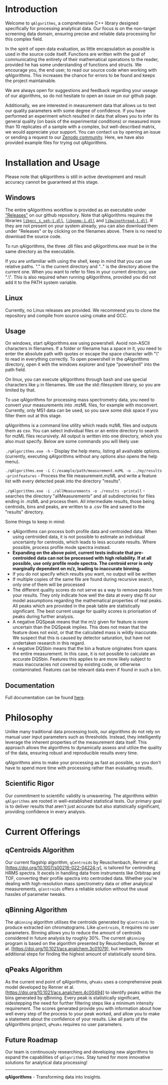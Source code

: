 # Introduction

Welcome to `qAlgorithms`, a comprehensive C++ library designed specifically 
for processing analytical data. Our focus is on the non-target screening data domain, ensuring 
precise and reliable data processing for this complex field.

In the spirit of open data evaluation, as little encapsulation as possible is used in the
source code itself. Functions are written with the goal of communicating the entirety of
their mathematical operations to the reader, provided he has some understanding of functions and structs.
We encourage you, the end user, to read our source code when working with qAlgorithms. This
increases the chance for errors to be found and keeps the project maintainable.

We are always open for suggestions and feedback regarding your useage of our algorithms,
so do not hesitate to open an issue on our github page.

Additionally, we are interested in measurement data that allows us to test our quality
parameters with some degree of confidence. If you have performed an experiment which
resulted in data that allows you to infer its general quality (on basis of the experimental
conditions) or measured more than 10 replicates of a sample with a complex, but well-described
matrix, we would appreciate your support. You can contact us by opening an issue or sending
a request to our [Zenodo community](https://zenodo.org/communities/nontarget). Here, we have
also provided example files for trying out qAlgorithms.

# Installation and Usage
Please note that qAlgorithms is still in active development and result accuracy
cannot be guaranteed at this stage. 

## Windows
The entire qAlgorithms workflow is provided as an executable under ["Releases"](https://github.com/odea-project/qAlgorithms/releases) 
on our github repository. Note that qAlgorithms requires the libraries 
[`libgcc_s_seh-1.dll`](https://github.com/odea-project/qAlgorithms/releases/download/v0.1.1.beta/libgcc_s_seh-1.dll), [`libgomp-1.dll`](https://github.com/odea-project/qAlgorithms/releases/download/v0.1.1.beta/libgomp-1.dll) 
and [`libwinpthread-1.dll`](https://github.com/odea-project/qAlgorithms/releases/download/v0.1.1.beta/libwinpthread-1.dll). If they are not present on your system already, you can also download them under "Releases" 
or by clicking on the filenames above. There is no need to download the source code.

To run qAlgorithms, the three .dll files and qAlgorithms.exe must be in the same directory
as the executable.

If you are unfamiliar with using the shell, keep in mind that you can use relative paths. "." is
the current directory and ".." is the directory above the current one. When you want to refer to 
files in your current directory, use ".\\". This is also required when running qAlgorithms, provided
you did not add it to the PATH system variable.

## Linux
Currently, no Linux releases are provided. We recommend you to clone the repository
and compile from source using cmake and GCC.

## Usage
On windows, start qAlgorithms.exe using powershell. Avoid non-ASCII characters in 
filenames. If a folder or filename has a space in it, you need to enter the absolute
path with quotes or escape the space character with "\\" to read in everything correctly.
To open powershell in the qAlgorithms directory, open it with the windows explorer and type 
"powershell" into the path field.

On linux, you can execute qAlgorithms through bash and use special characters like µ
in filenames. We use the std::filesystem library, so you are limited by that.

To use qAlgorithms for processing mass spectrometry data, you need to convert your
measurements into .mzML files, for example with msconvert. Currently, only MS1 
data can be used, so you save some disk space if you filter them out at this stage.

qAlgorithms is a command line utility which reads mzML files and outputs them
as csv. You can select individual files or an entire directory to search for
mzML files recursively. All output is written into one directory, which you also
must specify. Below are some commands you will likely use:

`./qAlgorithms.exe -h` - Display the help menu, listing all availvable options. (currently,
executing qAlgorithms without any options also opens the help menu).

`./qAlgorithms.exe -i C:/example/path/measurement.mzML -o ../my/results -printfeatures` - 
Process the file measurement.mzML and write a feature list with every detected peak
into the directory "results".

`./qAlgorithms.exe -i ./allMeasurements -o ./results -printall` - searches the directory
"allMeasurements" and all subdirectories for files ending in .mzML and process them.
All intermediate results, those being centroids, bins and peaks, are written to a .csv 
file and saved to the "results" directory. 

Some things to keep in mind:
* qAlgorithms can process both profile data and centroided data. When using
  centroided data, it is not possible to estimate an individual uncertainty
  for centroids, which leads to less accurate results. Where possible, process
  profile mode spectra instead.
* **Expanding on the above point, current tests indicate that pre-centroided**
  **data can not be processed with high reliability. If at all possible, use**
  **only profile mode spectra. The centroid error is only marginally dependent on m/z, leading to inaccurate binning.**
* If you do not specify which results you want, no output will be written
* If multiple copies of the same file are found during recursive search,
  only one of them will be processed
* The different quality scores do not serve as a way to remove peaks from
  your results. They only indicate how well the data at every step fit our
  model assumptions regarding the mathematical properties of real peaks.
  All peaks which are provided in the peak table are statistically significant.
  The best current usage for quality scores is priorisation of peaks 
  during further analysis.
* A negative DQSpeak means that the m/z given for feature is more uncertain than the DQSpeak 
  implies. This does not mean that the feature does not exist, or that the calculated
  mass is wildly inaccurate. We suspect that this is caused by detector saturation,
  but have not undertaken research in this regard.
* A negative DQSbin means that the bin a feature originates from spans the entire measurement.
  In this case, it is not possible to calculate an accurate DQSbin. Features this applies to are 
  more likely subject to mass inaccuracies not covered by existing code, or otherwise contaminated.
  Features can be relevant data even if found in such a bin.

## Documentation
Full documentation can be found [here](https://odea-project.github.io/qAlgorithms/html/).

# Philosophy
Unlike many traditional data processing tools, our algorithms do not rely on manual user input 
parameters such as thresholds. Instead, they intelligently leverage the inherent properties of 
the measurement data itself. This approach allows the algorithms to dynamically assess and 
utilize the quality of the data, ensuring robust and reproducible results every time.

qAlgorithms aims to make your processing as fast as possible, so you don't have to spend more
time with processing rather than evaluating results.

## Scientific Rigor
Our commitment to scientific validity is unwavering. The algorithms within `qAlgorithms` are 
rooted in well-established statistical tests. Our primary goal is to deliver results that 
aren't just accurate but also statistically significant, providing confidence in every analysis.

# Current Offerings

## qCentroids Algorithm
Our current flagship algorithm, `qCentroids` by Reuschenbach, Renner et al. 
[https://doi.org/10.1007/s00216-022-04224-y], is tailored for centroiding HRMS 
spectra. It excels in handling data from instruments like Orbitrap and TOF, 
converting their profile spectra into centroided data. Whether you're dealing with 
high-resolution mass spectrometry data or other analytical measurements, `qCentroids` 
offers a reliable solution without the usual hassles of parameter tweaks.

## qBinning Algorithm
The `qBinning` algorithm utilises the centroids generated by `qCentroids` to
produce extracted ion chromatograms. Like `qCentroids`, it requires no user
parameters. Binning allows you to reduce the amount of centroids considered
in future analysis by roughly 30%. The current `qBinning` program is based
on the algorithm presented by Reuschenbach, Renner et al. [https://doi.org/10.1021/acs.analchem.3c01079],
but implements additional steps for finding the highest amount of statistically
sound bins.

## qPeaks Algorithm
As the current end point of qAlgorithms, `qPeaks` uses a comprehensive peak model 
developed by Renner et al. [https://doi.org/10.1021/acs.analchem.4c00494] to 
identify peaks within the bins generated by qBinning. Every peak is statistically
significant, sidestepping the need for further filtering steps like a minimum
intensity requirement. The scores generated provide you with information about
how well every step of the process to your peak worked, and allow you to make
a statement about the confidence of your results. Like all parts of the qAlgorithms
project, `qPeaks` requires no user parameters.

## Future Roadmap
Our team is continuously researching and developing new algorithms to expand 
the capabilities of `qAlgorithms`. Stay tuned for more innovative solutions 
for analytical data processing!

---

**qAlgorithms** - Transforming data into insights.
